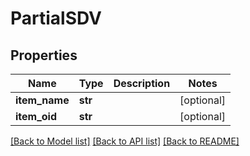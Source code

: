 # PartialSDV

## Properties
Name | Type | Description | Notes
------------ | ------------- | ------------- | -------------
**item_name** | **str** |  | [optional] 
**item_oid** | **str** |  | [optional] 

[[Back to Model list]](../README.md#documentation-for-models) [[Back to API list]](../README.md#documentation-for-api-endpoints) [[Back to README]](../README.md)


